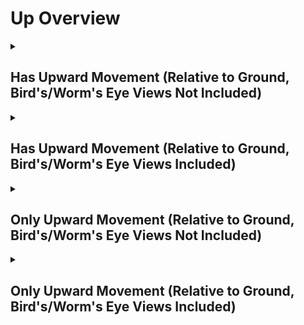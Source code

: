 # Up Overview

<details>
<summary><h2>Has Upward Movement (Relative to Ground, Bird's/Worm's Eye Views Not Included)</h2></summary>


<h3>🔵 Label Name:</h3>
<code>has_up_wrt_ground</code>


<h3>📖 Definition:</h3>
Does the camera move upward (not tilting up) in the scene?

<details>
<summary><h4> Question (Definition)</h4></summary>

- Is the camera moving upward in the scene?

- Is the camera moving upward?

- Is the camera moving upward, creating a noticeable vertical parallax effect?

- Is the camera moving upward (not tilting up) in the scene, creating a noticeable vertical parallax effect?

- Does the camera move in the upward direction relative to the ground?

- Is the camera rising through the space?

- Is the camera performing a pedestal up?

- Is the camera elevating upward?

- Is the camera moving vertically upward?

- Does the shot feature a clear upward motion of the camera?

- Is the camera's movement progressing upward rather than downward?

- Is the upward motion of the camera clear in this shot?

- Does the camera travel upward in space, rather than tilting up?

</details>

<details>
<summary><h4> Alternative Question</h4></summary>

- Is the camera ascending in the scene?

- Does the perspective shift upward rather than relying on tilt?

- Is the camera physically traveling upward instead of rotating?

- Is the camera rising, creating a strong sense of vertical movement?

</details>

<details>
<summary><h4> Prompt (Definition)</h4></summary>

- A shot where the camera rises upward, rather than tilting up.

- A video where the camera travels upward, creating noticeable vertical parallax.

- A scene where the camera moves physically upward instead of tilting.

- A tracking shot where the camera moves upward relative to the ground plane.

- A shot where the camera moves straight up, maintaining a sense of vertical motion.

- A video where the camera moves upward (not tilting up) in the scene.

- A shot where the camera is moving upward within the scene.

- A video where the camera moves upward, creating a noticeable vertical parallax effect.

- A shot where the camera moves in the upward direction relative to the ground.

- A video where the camera rises through space.

- A scene where the camera performs a pedestal up.

- A video where the camera elevates vertically.

- A shot where the camera moves vertically upward.

- The camera elevates upward, moving vertically in the scene.

- A video where the camera progresses upward rather than downward.

- A shot where the upward motion of the camera is clearly visible.

- A video where the camera travels upward in space rather than tilting up.

</details>

<details>
<summary><h4> Alternative Prompt</h4></summary>

- A scene where the shot features a clear upward motion of the camera.

- A shot where the camera pedestal moves straight up.

- A video where the camera moves in an upward direction within the scene.

- A shot where the camera rises rather than tilting up.

- A video where the camera progresses upward, creating depth.

- A scene where the camera moves up rather than down.

- A shot where the perspective shifts upward dynamically.

- A video where the camera maintains a continuous upward movement.

</details>

<h4>🟢 Positive:</h4>
<code>self.cam_motion.up and self.cam_setup.camera_angle_start not in ['bird_eye_angle', 'worm_eye_angle', 'unknown']</code>

<h4>🔴 Negative:</h4>
<code>not self.cam_motion.up and self.cam_setup.camera_angle_start not in ['bird_eye_angle', 'worm_eye_angle', 'unknown']</code>

<details>
<summary><h4>🔴 Negative (Easy)</h4></summary>

- <b>moving_down</b>: <code>self.cam_motion.camera_movement in ['major_simple','major_complex'] and self.cam_motion.camera_up_down == 'down' and self.cam_setup.camera_angle_start not in ['bird_eye_angle', 'worm_eye_angle', 'unknown'] and self.cam_motion.steadiness not in ['unsteady','very_unsteady']</code>

</details>

<details>
<summary><h4>🔴 Negative (Hard)</h4></summary>

- <b>tilting_up</b>: <code>self.cam_motion.camera_movement in ['major_simple','major_complex'] and self.cam_motion.camera_up_down != 'up' and self.cam_motion.camera_tilt == 'up' and self.cam_setup.camera_angle_start not in ['bird_eye_angle', 'worm_eye_angle', 'unknown'] and self.cam_motion.steadiness not in ['unsteady','very_unsteady']</code>

</details>

</details>

<details>
<summary><h2>Has Upward Movement (Relative to Ground, Bird's/Worm's Eye Views Included)</h2></summary>


<h3>🔵 Label Name:</h3>
<code>has_up_wrt_ground_birds_worms_included</code>


<h3>📖 Definition:</h3>
Does the camera move upward (not tilting up) in the scene, or move east if it's a bird's eye view, or move west if it's a worm's eye view?

<details>
<summary><h4> Question (Definition)</h4></summary>

- Does the camera move upward (not tilting up) in the scene, or move right if it's a bird's eye view, or move left if it's a worm's eye view?

- Is the camera moving upward in the scene (east in a bird's eye view or west in a worm's eye view)?

</details>

<details>
<summary><h4> Alternative Question</h4></summary>

- Is the camera moving upward in the scene?

- Is the camera moving upward?

- Is the camera moving upward (not tilting up) in the scene, creating a noticeable vertical parallax effect?

- Is the upward motion of the camera clear in this shot?

- Does the camera travel upward in space, rather than tilting up?

- Is the camera ascending in the scene?

- Does the camera move in the upward direction relative to the ground?

- Is the camera's movement progressing upward rather than downward?

- Is the camera rising through the space?

- Does the shot feature a clear upward motion of the camera?

- Does the perspective shift upward rather than relying on tilt?

- Is the camera physically traveling upward instead of rotating?

- Is the camera rising, creating a strong sense of vertical movement?

</details>

<details>
<summary><h4> Prompt (Definition)</h4></summary>

- A video where the camera moves upward (not tilting up) in the scene or moves east in a bird's eye view or west in a worm's eye view.

- A video where the camera moves upward (not tilting up) in the scene or moves east in a bird's eye view or west in a worm's eye view, creating a noticeable vertical parallax effect.

- A tracking shot where the camera moves upward (not tilting up) relative to the ground plane.

</details>

<details>
<summary><h4> Alternative Prompt</h4></summary>

- A shot where the camera moves upward, not tilting up.

- A shot where the camera rises upward, rather than tilting up.

- A video where the camera travels upward, creating noticeable vertical parallax.

- A scene where the camera moves physically upward instead of tilting.

- A video where the camera moves in an upward direction within the scene.

- A shot where the camera rises rather than tilting up.

- A video where the camera progresses upward, creating depth.

- A scene where the camera moves up rather than down.

- A shot where the perspective shifts upward dynamically.

- A video where the camera maintains a continuous upward movement.

</details>

<h4>🟢 Positive:</h4>
<code>self.cam_motion.up</code>

<h4>🔴 Negative:</h4>
<code>not self.cam_motion.up</code>

<details>
<summary><h4>🔴 Negative (Easy)</h4></summary>

- <b>moving_down</b>: <code>self.cam_motion.camera_movement in ['major_simple','major_complex'] and self.cam_motion.camera_up_down == 'down' and self.cam_motion.steadiness not in ['unsteady','very_unsteady']</code>

</details>

<details>
<summary><h4>🔴 Negative (Hard)</h4></summary>

- <b>tilting_up</b>: <code>self.cam_motion.camera_movement in ['major_simple'] and self.cam_motion.camera_up_down != 'up' and self.cam_motion.camera_tilt == 'up' and self.cam_motion.steadiness not in ['unsteady','very_unsteady']</code>

</details>

</details>

<details>
<summary><h2>Only Upward Movement (Relative to Ground, Bird's/Worm's Eye Views Not Included)</h2></summary>


<h3>🔵 Label Name:</h3>
<code>only_up_wrt_ground</code>


<h3>📖 Definition:</h3>
Does the camera only move upward (not tilting up) with respect to the ground?

<details>
<summary><h4> Question (Definition)</h4></summary>

- Is the camera only moving upward with respect to the ground?

- Is the camera only moving upward without tilting up relative to the ground?

- Is the camera only rising with respect to the ground?

- Is the camera only performing a pedestal up (not tilting up) relative to the ground?

</details>

<details>
<summary><h4> Alternative Question</h4></summary>

- Is the camera only moving upward in the scene?

- Is the camera only moving upward (not tilting up) in the scene, creating a noticeable vertical parallax effect?

- Relative to ground, is upward motion the only camera movement in this shot?

- Does the camera travel only upward in space, rather than tilting up?

- Is the camera exclusively moving upward in the scene?

- Does the camera move straight up without any other motion?

- Is the camera's motion restricted to only upward movement?

- Does the tracking movement involve only an upward rise?

- Is the camera moving up without any horizontal or rotational adjustments?

</details>

<details>
<summary><h4> Prompt (Definition)</h4></summary>

- A video where the camera only moves upward (not tilting up) relative to the ground.

- A shot where the camera moves straight up with respect to the ground without any other motion.

- A video where the camera exclusively moves upward relative to the ground plane, creating a noticeable vertical parallax effect.

- A scene where the camera moves only upward relative to the ground, avoiding tilting or other motions.

- The camera is only performing a pedestal up with respect to the ground.

- The camera is only rising with respect to the ground.

</details>

<details>
<summary><h4> Alternative Prompt</h4></summary>

- A tracking shot where the camera moves upward without incorporating other movement types.

- A shot where the upward motion is the only movement present in the scene.

- A shot where the camera moves strictly upward without horizontal or rotational movement.

- A video where the camera rises in a single direction without any other adjustments.

- A scene where the camera moves up without shifting horizontally.

- A video where the camera strictly maintains upward movement with no deviation.

- A shot where the tracking movement is purely upward with no other motion.

- A scene where the only movement present is the camera rising vertically.

</details>

<h4>🟢 Positive:</h4>
<code>self.cam_motion.up and self.cam_motion.check_if_no_motion(exclude=['up']) and self.cam_setup.camera_angle_start not in ['bird_eye_angle', 'worm_eye_angle', 'unknown']</code>

<h4>🔴 Negative:</h4>
<code>not (self.cam_motion.up and self.cam_motion.check_if_no_motion(exclude=['up'])) and self.cam_setup.camera_angle_start not in ['bird_eye_angle', 'worm_eye_angle', 'unknown']</code>

<details>
<summary><h4>🔴 Negative (Easy)</h4></summary>

- <b>moving_down</b>: <code>self.cam_motion.camera_movement in ['major_simple','major_complex'] and self.cam_motion.camera_up_down == 'down' and self.cam_setup.camera_angle_start not in ['bird_eye_angle', 'worm_eye_angle', 'unknown']</code>

</details>

<details>
<summary><h4>🔴 Negative (Hard)</h4></summary>

- <b>tilting_up</b>: <code>self.cam_motion.camera_movement in ['major_simple'] and self.cam_motion.camera_up_down != 'up' and self.cam_motion.camera_tilt == 'up' and self.cam_setup.camera_angle_start not in ['bird_eye_angle', 'worm_eye_angle', 'unknown']</code>

- <b>compound_motion_with_up</b>: <code>self.cam_motion.camera_movement in ['major_simple'] and self.cam_motion.camera_up_down == 'up' and not self.cam_motion.check_if_no_motion(exclude=['up_down']) and self.cam_setup.camera_angle_start not in ['bird_eye_angle', 'worm_eye_angle', 'unknown']</code>

</details>

</details>

<details>
<summary><h2>Only Upward Movement (Relative to Ground, Bird's/Worm's Eye Views Included)</h2></summary>


<h3>🔵 Label Name:</h3>
<code>only_up_wrt_ground_birds_worms_included</code>


<h3>📖 Definition:</h3>
Does the camera move only upward (not tilting up) in the scene, or only eastward in a bird's eye view, or only westward in a worm's eye view?

<details>
<summary><h4> Question (Definition)</h4></summary>

- Does the camera move only upward (not tilting up) in the scene, or only rightward in a bird's eye view, or only leftward in a worm's eye view?

- Does the camera move only upward (not tilting up) in the scene, or only move east if it's a bird's eye view, or only move west if it's a worm's eye view?

- Is the camera only moving upward in the scene (east in a bird's eye view or west in a worm's eye view)?

</details>

<details>
<summary><h4> Alternative Question</h4></summary>

- Is the camera only moving upward in the scene?

- Is the camera only moving upward?

- Is the camera only moving upward (not tilting up) in the scene, creating a noticeable vertical parallax effect?

- Is upward motion the only camera movement in this shot?

- Does the camera travel only upward in space, rather than tilting up?

- Is the camera moving exclusively upward in the scene?

- Does the camera rise in a straight upward direction without other motions?

- Is the only movement in this shot an upward motion?

- Does the scene feature a camera that only moves upward without horizontal or rotational movement?

- Is the camera's motion restricted to a single upward direction?

- Does the tracking movement solely involve rising upward?

- Is the camera free from horizontal or rotational movement while going upward?

</details>

<details>
<summary><h4> Prompt (Definition)</h4></summary>

- A video where the camera moves only upward (not tilting up) in the scene, or only east in a bird's eye view or west in a worm's eye view.

- A video where the camera only moves upward (not tilting up) in the scene or moves east in a bird's eye view or west in a worm's eye view.

- A video where the camera only moves upward (not tilting up) in the scene or moves east in a bird's eye view or west in a worm's eye view, creating a noticeable vertical parallax effect.

- A tracking shot where the camera only moves upward (not tilting up) relative to the ground plane.

</details>

<details>
<summary><h4> Alternative Prompt</h4></summary>

- A shot where the camera rises upward without shifting horizontally.

- A video where the camera moves up with no other directional changes.

- A scene where the camera elevates while maintaining a strict vertical trajectory.

- A video where the camera strictly maintains upward movement without deviation.

- A shot where the upward motion is the only movement present in the scene.

- A video where the camera only moves upward in the scene.

- A shot where the camera moves exclusively upward without any other motion.

- A video where the camera moves only upward (not tilting up), creating a noticeable vertical parallax effect.

- A scene where upward motion is the only camera movement present.

- A shot where the camera travels only upward in space, rather than tilting up.

- A video where the camera rises in a straight upward direction without horizontal or rotational movement.

- A scene where the camera moves upward without any additional motion.

- A tracking shot where the camera's movement is restricted to a single upward direction.

- A shot where the tracking movement solely involves rising upward.

- A video where the camera is free from horizontal or rotational movement while going upward.

- A scene where the only movement present is the upward motion of the camera.

- A video where the camera maintains strict upward motion with no deviation.

</details>

<h4>🟢 Positive:</h4>
<code>self.cam_motion.up and self.cam_motion.camera_movement and self.cam_motion.check_if_no_motion(exclude=['up'])</code>

<h4>🔴 Negative:</h4>
<code>not (self.cam_motion.up and self.cam_motion.check_if_no_motion(exclude=['up']))</code>

<details>
<summary><h4>🔴 Negative (Easy)</h4></summary>

- <b>moving_down</b>: <code>self.cam_motion.camera_movement in ['major_simple','major_complex'] and self.cam_motion.camera_up_down == 'down'</code>

</details>

<details>
<summary><h4>🔴 Negative (Hard)</h4></summary>

- <b>tilting_up</b>: <code>self.cam_motion.camera_movement in ['major_simple','major_complex'] and self.cam_motion.camera_up_down != 'up' and self.cam_motion.camera_tilt == 'up'</code>

- <b>compound_motion_with_up</b>: <code>self.cam_motion.camera_movement in ['major_simple'] and self.cam_motion.camera_up_down == 'up' and not self.cam_motion.check_if_no_motion(exclude=['up_down'])</code>

</details>

</details>
